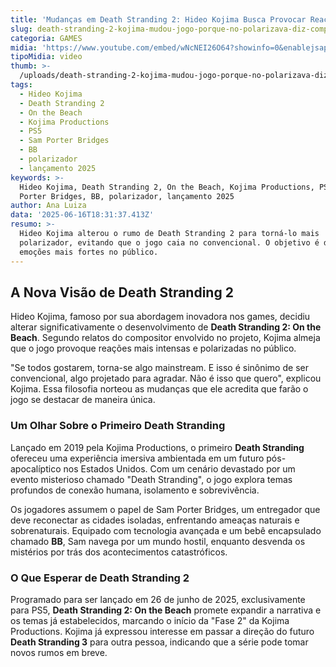 ```yaml
---
title: 'Mudanças em Death Stranding 2: Hideo Kojima Busca Provocar Reações Intensas'
slug: death-stranding-2-kojima-mudou-jogo-porque-no-polarizava-diz-compositor
categoria: GAMES
midia: 'https://www.youtube.com/embed/wNcNEI26O64?showinfo=0&enablejsapi=1'
tipoMidia: video
thumb: >-
  /uploads/death-stranding-2-kojima-mudou-jogo-porque-no-polarizava-diz-compositor-thumb.png
tags:
  - Hideo Kojima
  - Death Stranding 2
  - On the Beach
  - Kojima Productions
  - PS5
  - Sam Porter Bridges
  - BB
  - polarizador
  - lançamento 2025
keywords: >-
  Hideo Kojima, Death Stranding 2, On the Beach, Kojima Productions, PS5, Sam
  Porter Bridges, BB, polarizador, lançamento 2025
author: Ana Luiza
data: '2025-06-16T18:31:37.413Z'
resumo: >-
  Hideo Kojima alterou o rumo de Death Stranding 2 para torná-lo mais
  polarizador, evitando que o jogo caia no convencional. O objetivo é despertar
  emoções mais fortes no público.
---
```


## A Nova Visão de Death Stranding 2

Hideo Kojima, famoso por sua abordagem inovadora nos games, decidiu alterar significativamente o desenvolvimento de **Death Stranding 2: On the Beach**. Segundo relatos do compositor envolvido no projeto, Kojima almeja que o jogo provoque reações mais intensas e polarizadas no público.

"Se todos gostarem, torna-se algo mainstream. E isso é sinônimo de ser convencional, algo projetado para agradar. Não é isso que quero", explicou Kojima. Essa filosofia norteou as mudanças que ele acredita que farão o jogo se destacar de maneira única.

### Um Olhar Sobre o Primeiro Death Stranding

Lançado em 2019 pela Kojima Productions, o primeiro **Death Stranding** ofereceu uma experiência imersiva ambientada em um futuro pós-apocalíptico nos Estados Unidos. Com um cenário devastado por um evento misterioso chamado "Death Stranding", o jogo explora temas profundos de conexão humana, isolamento e sobrevivência.

Os jogadores assumem o papel de Sam Porter Bridges, um entregador que deve reconectar as cidades isoladas, enfrentando ameaças naturais e sobrenaturais. Equipado com tecnologia avançada e um bebê encapsulado chamado **BB**, Sam navega por um mundo hostil, enquanto desvenda os mistérios por trás dos acontecimentos catastróficos.

### O Que Esperar de Death Stranding 2

Programado para ser lançado em 26 de junho de 2025, exclusivamente para PS5, **Death Stranding 2: On the Beach** promete expandir a narrativa e os temas já estabelecidos, marcando o início da "Fase 2" da Kojima Productions. Kojima já expressou interesse em passar a direção do futuro **Death Stranding 3** para outra pessoa, indicando que a série pode tomar novos rumos em breve.

